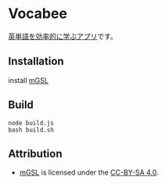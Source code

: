 # Vocabee
[英単語を効率的に学ぶアプリ](https://marmooo.github.io/vocabee/)です。

## Installation
install [mGSL](https://github.com/marmooo/mgsl)

## Build
```
node build.js
bash build.sh
```

## Attribution
- [mGSL](https://github.com/marmooo/mgsl) is licensed under the [CC-BY-SA 4.0](http://creativecommons.org/licenses/by-sa/4.0/).


